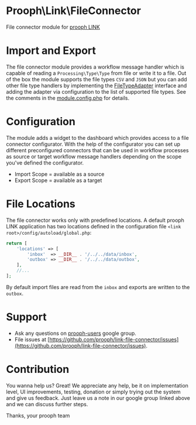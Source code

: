 Prooph\Link\FileConnector
=========================
File connector module for [prooph LINK](https://github.com/prooph/link)

# Import and Export

The file connector module provides a workflow message handler which is capable of reading a `Processing\Type\Type` from file or write it to a file. Out of the box the module supports the file types `CSV` and `JSON` but you can add other file type handlers by implementing the [FileTypeAdapter](https://github.com/prooph/link-file-connector/blob/master/src/Service/FileTypeAdapter.php) interface and adding the adapter via configuration to the list of supported file types. See the comments in the [module.config.php](https://github.com/prooph/link-file-connector/blob/master/config/module.config.php) for details.

# Configuration

The module adds a widget to the dashboard which provides access to a file connector configurator. With the help of the configurator you can set up different preconfigured connectors that can be used in workflow processes as source or target workflow message handlers depending on the scope you've defined the configurator.

- Import Scope = available as a source
- Export Scope = available as a target
 
# File Locations

The file connector works only with predefined locations. A default prooph LINK application has two locations defined in the configuration file `<link root>/config/autoload/global.php`:

```php
return [
    'locations' => [
        'inbox'  => __DIR__ . '/../../data/inbox',
        'outbox' => __DIR__ . '/../../data/outbox',
    ],
    //...
];
```

By default import files are read from the `inbox` and exports are written to the `outbox`.

# Support

- Ask any questions on [prooph-users](https://groups.google.com/forum/?hl=de#!forum/prooph) google group.
- File issues at [https://github.com/prooph/link-file-connector/issues](https://github.com/prooph/link-file-connector/issues).

# Contribution

You wanna help us? Great!
We appreciate any help, be it on implementation level, UI improvements, testing, donation or simply trying out the system and give us feedback.
Just leave us a note in our google group linked above and we can discuss further steps.

Thanks,
your prooph team 


